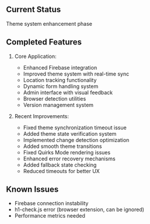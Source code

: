 ## Current Status
Theme system enhancement phase

## Completed Features
1. Core Application:
   - Enhanced Firebase integration
   - Improved theme system with real-time sync
   - Location tracking functionality
   - Dynamic form handling system
   - Admin interface with visual feedback
   - Browser detection utilities
   - Version management system

2. Recent Improvements:
   - Fixed theme synchronization timeout issue
   - Added theme state verification system
   - Implemented change detection optimization
   - Added smooth theme transitions
   - Fixed Quirks Mode rendering issues
   - Enhanced error recovery mechanisms
   - Added fallback state checking
   - Reduced timeouts for better UX

## Known Issues
- Firebase connection instability
- h1-check.js error (browser extension, can be ignored)
- Performance metrics needed
